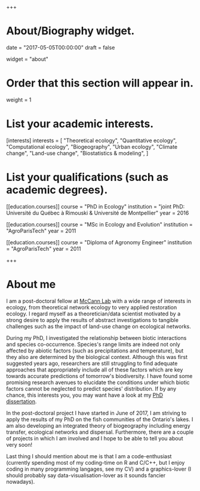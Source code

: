 +++
# About/Biography widget.

date = "2017-05-05T00:00:00"
draft = false

widget = "about"

# Order that this section will appear in.
weight = 1

# List your academic interests.
[interests]
  interests = [
    "Theoretical ecology",
    "Quantitative ecology",
    "Computational ecology",
    "Biogeography",
    "Urban ecology",
    "Climate change",
    "Land-use change",
    "Biostatistics & modeling",
  ]

# List your qualifications (such as academic degrees).
[[education.courses]]
  course = "PhD in Ecology"
  institution = "joint PhD: Université du Québec à Rimouski & Université de Montpellier"
  year = 2016

[[education.courses]]
  course = "MSc in Ecology and Evolution"
  institution = "AgroParisTech"
  year = 2011

[[education.courses]]
  course = "Diploma of Agronomy Engineer"
  institution = "AgroParisTech"
  year = 2011

+++


# About me


I am a post-doctoral fellow at [McCann Lab](https://www.mccannlab.org) with
a wide range of interests in ecology, from theoretical network ecology to very
applied restoration ecology. I regard myself as a theoretician/data
scientist motivated by a strong desire to apply the results of abstract
investigations to tangible challenges such as the impact of land-use change on
ecological networks.

During my PhD, I investigated the relationship between biotic interactions and
species co-occurrence. Species's range limits are indeed not only affected by
abiotic factors (such as precipitations and temperature), but they also are
determined by the biological context. Although this was first suggested years
ago, researchers are still struggling to find adequate approaches that appropriately
include all of these factors which are key towards accurate predictions of
tomorrow's biodiversity. I have found some promising research avenues to elucidate the
conditions under which biotic factors cannot be neglected to predict species'
distribution. If by any chance, this interests you, you may want have a look at
my [PhD dissertation](/pdf/thesekc.pdf).


In the post-doctoral project I have started in June of 2017, I am striving to apply the results of my PhD on the fish communities of the Ontario's lakes. I am also developing an integrated theory of biogeography including energy transfer, ecological networks and dispersal. Furthermore, there are a couple of projects
in which I am involved and I hope to be able to tell you about very
soon!

Last thing I should mention about me is that I am a code-enthusiast (currently
spending most of my coding-time on R and C/C++, but I enjoy coding in many
programming langages, see my CV) and a graphics-lover (I should probably say
data-visualisation-lover as it sounds fancier nowadays).
